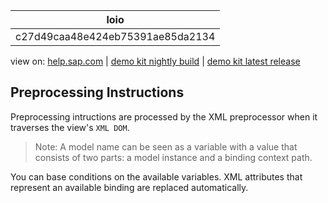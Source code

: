 | loio |
| -----|
| c27d49caa48e424eb75391ae85da2134 |

<div id="loio">

view on: [help.sap.com](https://help.sap.com/viewer/DRAFT/3237636b137e43519a20ad5513c49ccb/latest/en-US/c27d49caa48e424eb75391ae85da2134.html) | [demo kit nightly build](https://openui5nightly.hana.ondemand.com/#/topic/c27d49caa48e424eb75391ae85da2134) | [demo kit latest release](https://openui5.hana.ondemand.com/#/topic/c27d49caa48e424eb75391ae85da2134)</div>
<!-- loioc27d49caa48e424eb75391ae85da2134 -->

## Preprocessing Instructions

Preprocessing intructions are processed by the XML preprocessor when it traverses the view's `XML DOM`.

> Note:
> A model name can be seen as a variable with a value that consists of two parts: a model instance and a binding context path.
> 
> 

You can base conditions on the available variables. XML attributes that represent an available binding are replaced automatically.

